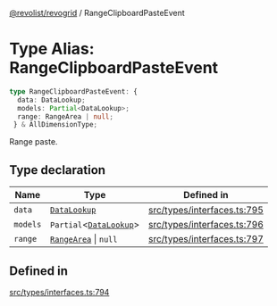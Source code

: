 [@revolist/revogrid](README.md) / RangeClipboardPasteEvent

# Type Alias: RangeClipboardPasteEvent

```ts
type RangeClipboardPasteEvent: {
  data: DataLookup;
  models: Partial<DataLookup>;
  range: RangeArea | null;
 } & AllDimensionType;
```

Range paste.

## Type declaration

| Name | Type | Defined in |
| ------ | ------ | ------ |
| `data` | [`DataLookup`](TypeAlias.DataLookup.md) | [src/types/interfaces.ts:795](https://github.com/revolist/revogrid/blob/2a9402fdf050fa45d175b041168181a63cd72777/src/types/interfaces.ts#L795) |
| `models` | `Partial`\<[`DataLookup`](TypeAlias.DataLookup.md)\> | [src/types/interfaces.ts:796](https://github.com/revolist/revogrid/blob/2a9402fdf050fa45d175b041168181a63cd72777/src/types/interfaces.ts#L796) |
| `range` | [`RangeArea`](TypeAlias.RangeArea.md) \| `null` | [src/types/interfaces.ts:797](https://github.com/revolist/revogrid/blob/2a9402fdf050fa45d175b041168181a63cd72777/src/types/interfaces.ts#L797) |

## Defined in

[src/types/interfaces.ts:794](https://github.com/revolist/revogrid/blob/2a9402fdf050fa45d175b041168181a63cd72777/src/types/interfaces.ts#L794)
